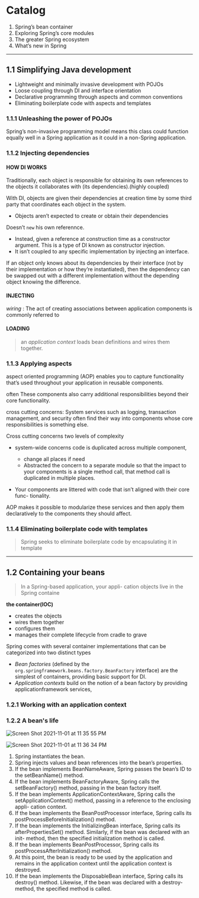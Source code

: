# Catalog 
1. Spring’s bean container
2. Exploring Spring’s core modules 
3. The greater Spring ecosystem
4. What’s new in Spring
---
## 1.1 Simplifying Java development

*  Lightweight and minimally invasive development with POJOs
*  Loose coupling through DI and interface orientation
*  Declarative programming through aspects and common conventions 
*  Eliminating boilerplate code with aspects and templates

### 1.1.1 Unleashing the power of POJOs

Spring’s non-invasive programming model means this class could function equally well in a Spring application as it could in a non-Spring application.


### 1.1.2 Injecting dependencies

#### HOW DI WORKS
Traditionally, each object is responsible for obtaining its own references to the objects it collaborates with (its dependencies).(highly coupled)

With DI, objects are given their dependencies at creation time by some third party that coordinates each object in the system.
  * Objects aren’t expected to create or obtain their dependencies

 Doesn’t `new` his own referennce.
 * Instead, given a reference at construction time as a constructor argument. This is a type of DI known as constructor injection.
 *  It isn’t coupled to any specific implementation by injecting an interface.
 
 If an object only knows about its dependencies by their interface (not by their implementation or how they’re instantiated), then the dependency can be swapped out with a different implementation without the depending object knowing the difference.
 
 #### INJECTING
 *wiring* : The act of creating associations between application components is commonly referred to 
 
 #### LOADING
> an *application context* loads bean definitions and wires them together. 

### 1.1.3 Applying aspects

aspect oriented programming (AOP) enables you to capture functionality that’s used throughout your application in reusable components.

often These components also carry additional responsibilities beyond their core functionality. 

cross cutting concerns: System services such as logging, transaction management, and security often find their way into components whose core responsibilities is something else.

Cross cutting concerns two levels of complexity 
* system-wide concerns code is duplicated across multiple component,
  *  change all places if need
  *  Abstracted the concern to a separate module so that the impact to your components is a single method call, that method call is duplicated in multiple places.

* Your components are littered with code that isn’t aligned with their core func- tionality. 

AOP makes it possible to modularize these services and then apply them declaratively to the components they should affect.

### 1.1.4 Eliminating boilerplate code with templates
> Spring seeks to eliminate boilerplate code by encapsulating it in template
---
## 1.2 Containing your beans
> In a Spring-based application, your appli- cation objects live in the Spring containe

**the container(IOC)**
* creates the objects
* wires them together
* configures them
* manages their complete lifecycle from cradle to grave

Spring comes with several container implementations that can be categorized into two distinct types
* *Bean factories* (defined by the `org.springframework.beans.factory.BeanFactory` interface) are the simplest of containers, providing basic support for DI. 
* *Application contexts*  build on the notion of a bean factory by providing applicationframework services,

### 1.2.1 Working with an application context

### 1.2.2 A bean's life

![Screen Shot 2021-11-01 at 11 35 55 PM](https://user-images.githubusercontent.com/27160394/139698220-48493561-587f-4530-a6c4-c17f40a6c98e.png)

![Screen Shot 2021-11-01 at 11 36 34 PM](https://user-images.githubusercontent.com/27160394/139698307-4fcc020d-e90e-4695-befd-f84550d94d3f.png)

1. Spring instantiates the bean.
2. Spring injects values and bean references into the bean’s properties.
3. If the bean implements BeanNameAware, Spring passes the bean’s ID to the setBeanName() method.
4. If the bean implements BeanFactoryAware, Spring calls the setBeanFactory() method, passing in the bean factory itself.
5. If the bean implements ApplicationContextAware, Spring calls the setApplicationContext() method, passing in a reference to the enclosing appli-
cation context.
6. If the bean implements the BeanPostProcessor interface, Spring calls its postProcessBeforeInitialization() method.
7. If the bean implements the InitializingBean interface, Spring calls its afterPropertiesSet() method. Similarly, if the bean was declared with an init-
method, then the specified initialization method is called.
8. If the bean implements BeanPostProcessor, Spring calls its postProcessAfterInitialization() method.
9. At this point, the bean is ready to be used by the application and remains in the application context until the application context is destroyed.
10. If the bean implements the DisposableBean interface, Spring calls its destroy() method. Likewise, if the bean was declared with a destroy-method,
the specified method is called.


